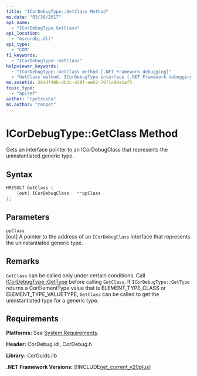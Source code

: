 ```yaml
---
title: "ICorDebugType::GetClass Method"
ms.date: "03/30/2017"
api_name: 
  - "ICorDebugType.GetClass"
api_location: 
  - "mscordbi.dll"
api_type: 
  - "COM"
f1_keywords: 
  - "ICorDebugType::GetClass"
helpviewer_keywords: 
  - "ICorDebugType::GetClass method [.NET Framework debugging]"
  - "GetClass method, ICorDebugType interface [.NET Framework debugging]"
ms.assetid: 2644f48b-db3c-429f-ae62-76f1c98a1af5
topic_type: 
  - "apiref"
author: "rpetrusha"
ms.author: "ronpet"
---
```

# ICorDebugType::GetClass Method
Gets an interface pointer to an ICorDebugClass that represents the uninstantiated generic type.  
  
## Syntax  
  
```cpp  
HRESULT GetClass (  
    [out] ICorDebugClass   **ppClass  
);  
```  
  
## Parameters  
 `ppClass`  
 [out] A pointer to the address of an `ICorDebugClass` interface that represents the uninstantiated generic type.  
  
## Remarks  
 `GetClass` can be called only under certain conditions. Call [ICorDebugType::GetType](../../../../docs/framework/unmanaged-api/debugging/icordebugtype-gettype-method.md) before calling `GetClass`. If `ICorDebugType::GetType` returns a CorElementType value that is ELEMENT_TYPE_CLASS or ELEMENT_TYPE_VALUETYPE, `GetClass` can be called to get the uninstantiated type for a generic type.  
  
## Requirements  
 **Platforms:** See [System Requirements](../../../../docs/framework/get-started/system-requirements.md).  
  
 **Header:** CorDebug.idl, CorDebug.h  
  
 **Library:** CorGuids.lib  
  
 **.NET Framework Versions:** [!INCLUDE[net_current_v20plus](../../../../includes/net-current-v20plus-md.md)]
